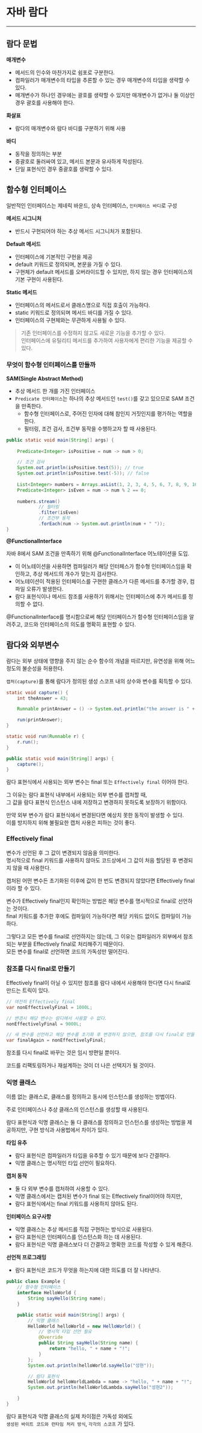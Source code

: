 # 자바 람다

---

## 람다 문법

**매개변수**
- 메서드의 인수와 마찬가지로 쉼포로 구분한다.
- 컴파일러가 매개변수의 타입을 추론할 수 있는 경우 매개변수의 타입을 생략할 수 있다.
- 매개변수가 하나인 경우에는 괄호를 생략할 수 있지만 매개변수가 없거나 둘 이상인 경우 괄호를 사용해야 한다.

**화살표**
- 람다의 매개변수와 람다 바디를 구분하기 위해 사용

**바디**
- 동작을 정의하는 부분
- 중괄호로 둘러싸여 있고, 메서드 본문과 유사하게 작성된다.
- 단일 표현식인 경우 중괄호를 생략할 수 있다.

## 함수형 인터페이스

일반적인 인터페이스는 제네릭 바운드, 상속 인터페이스, `인터페이스 바디`로 구성

**메서드 시그니처**
- 반드시 구현되어야 하는 추상 메서드 시그니처가 포함된다.

**Default 메서드**
- 인터페이스에 기본적인 구현을 제공
- default 키워드로 정의되며, 본문을 가질 수 있다.
- 구현체가 default 메서드를 오버라이드할 수 있지만, 하지 않는 경우 인터페이스의 기본 구현이 사용된다.

**Static 메서드**
- 인터페이스의 메서드로서 클래스명으로 직접 호출이 가능하다.
- static 키워드로 정의되며 메서드 바디를 가질 수 있다.
- 인터페이스의 구현체와는 무관하게 사용될 수 있다.

>기존 인터페이스를 수정하지 않고도 새로운 기능을 추가할 수 있다.<br>
>인터페이스에 유틸리티 메서드를 추가하여 사용자에게 편리한 기능을 제공할 수 있다.

### 무엇이 함수형 인터페이스를 만들까

**SAM(Single Abstract Method)**
- 추상 메서드 한 개를 가진 인터페이스
- `Predicate 인터페이스`는 하나의 추상 메서드인 `test()`를 갖고 있으므로 SAM 조건을 만족한다.
  - 함수형 인터페이스로, 주어진 인자에 대해 참인지 거짓인지를 평가하는 역할을 한다.
  - 필터링, 조건 검사, 조건부 동작을 수행하고자 할 때 사용된다.
```java
public static void main(String[] args) {
    
    Predicate<Integer> isPositive = num -> num > 0;

    // 조건 검사
    System.out.println(isPositive.test(5)); // true
    System.out.println(isPositive.test(-5)); // false
        
    List<Integer> numbers = Arrays.asList(1, 2, 3, 4, 5, 6, 7, 8, 9, 10);
    Predicate<Integer> isEven = num -> num % 2 == 0;
    
    numbers.stream()
            // 필터링
            .filter(isEven)
            // 조건부 동작
            .forEach(num -> System.out.println(num + " "));
}
```

**@FunctionalInterface**

자바 8에서 SAM 조건을 만족하기 위해 @FunctionalInterface 어노테이션을 도입.

- 이 어노테이션을 사용하면 컴파일러가 해당 인터페스가 함수형 인터페이스임을 확인하고, 추상 메서드의 개수가 맞는지 검사한다.
- 어노테이션이 적용된 인터페이스를 구현한 클래스가 다른 메서드를 추가할 경우, 컴파일 오류가 발생한다.
- 람다 표현식이나 메서드 참조를 사용하기 위해서는 인터페이스에 추가 메서드를 정의할 수 없다.

@FunctionalInterface를 명시함으로써 해당 인터페이스가 함수형 인터페이스임을 알려주고, 코드와 인터페이스의 의도를 명확히 표현할 수 있다.

## 람다와 외부변수

람다는 외부 상태에 영향을 주지 않는 순수 함수의 개념을 따르지만, 유연성을 위해 어느 정도의 불순성을 허용한다.

`캡처(capture)`를 통해 람다가 정의된 생성 스코프 내의 상수와 변수를 획득할 수 있다.

```java
static void capture() {
    int theAnswer = 43;

    Runnable printAnswer = () -> System.out.println("the answer is " + theAnswer);

    run(printAnswer);
}

static void run(Runnable r) {
    r.run();
}

public static void main(String[] args) {
    capture();
}
```
람다 표현식에서 사용되는 외부 변수는 final 또는 `Effectively final` 이어야 한다.

그 이유는 람다 표현식 내부에서 사용되는 외부 변수를 캡처할 때, <br> 
그 값을 람다 표현식 인스턴스 내에 저장하고 변경하지 못하도록 보장하기 위함이다.

만약 외부 변수가 람다 표현식에서 변경된다면 예상치 못한 동작이 발생할 수 있다. <br>
이를 방지하지 위해 불필요한 캡처 사용은 피하는 것이 좋다. 

### Effectively final
변수가 선언된 후 그 값이 변경되지 않음을 의미한다. <br>
명시적으로 final 키워드를 사용하지 않아도 코드상에서 그 값이 처음 할당된 후 변경되지 않을 때 사용한다.

캡처된 어떤 변수든 초기화된 이후에 값이 한 번도 변경되지 않았다면 Effectively final이라 할 수 있다.

변수가 Effectively final인지 확인하는 방법은 해당 변수를 명시적으로 final로 선언하는 것이다.<br>
final 키워드를 추가한 후에도 컴파일이 가능하다면 해당 키워드 없이도 컴파일이 가능하다.

그렇다고 모든 변수를 final로 선언하지는 않는데, 그 이유는 컴파일러가 외부에서 참조되는 부분을 Effectively final로 처리해주기 때문이다.<br>
모든 변수를 final로 선언하면 코드의 가독성만 떨어진다.

### 참조를 다시 final로 만들기
Effectively final이 아닐 수 있지만 참조를 람다 내에서 사용해야 한다면 다시 final로 만드는 트릭이 있다.
```java
// 여전히 Effectively final
var nonEffectivelyFinal = 1000L;

// 변경시 해당 변수는 람디에서 사용할 수 없다.
nonEffectivelyFinal = 9000L;

// 새 변수를 선언하고 해당 변수를 초기화 후 변경하지 않으면, 참조를 다시 final로 만들 수 있다.
var finalAgain = nonEffectivelyFinal;
```
참조를 다시 final로 바꾸는 것은 임시 방편일 뿐이다.

코드를 리팩토링하거나 재설계하는 것이 더 나은 선택지가 될 것이다.

### 익명 클래스
이름 없는 클래스로, 클래스를 정의하고 동시에 인스턴스를 생성하는 방법이다.

주로 인터페이스나 추상 클래스의 인스턴스를 생성할 때 사용된다.

람다 표현식과 익명 클래스는 둘 다 클래스를 정의하고 인스턴스를 생성하는 방법을 제공하지만, 구현 방식과 사용법에서 차이가 있다.

**타입 유추**
- 람다 표현식은 컴파일러가 타입을 유추할 수 있기 때문에 보다 간결하다.
- 익명 클래스는 명시적인 타입 선언이 필요하다.

**캡처 동작**
- 둘 다 외부 변수를 캡처하여 사용할 수 있다.
- 익명 클래스에서는 캡처된 변수가 final 또는 Effectively final이어야 하지만,
- 람다 표현식에서는 final 키워드를 사용하지 않아도 된다.

**인터페이스 요구사항**
- 익명 클래스는 추상 메서드를 직접 구현하는 방식으로 사용된다.
- 람다 표현식은 인터페이스를 인스턴스화 하는 데 사용된다.
- 람다 표현식은 익명 클래스보다 더 간결하고 명확한 코드를 작성할 수 있게 해준다.

**선언적 프로그래밍**
- 람다 표현식은 코드가 무엇을 하는지에 대한 의도를 더 잘 나타낸다.

```java
public class Example {
    // 함수형 인터페이스
    interface HelloWorld {
        String sayHello(String name);
    }

    public static void main(String[] args) {
        // 익명 클래스
        HelloWorld helloWorld = new HelloWorld() {
            // 명시적 타입 선언 필요
            @Override
            public String sayHello(String name) {
                return "hello, " + name + "!";
            }
        };
        System.out.println(helloWorld.sayHello("성현"));

        // 람다 표현식
        HelloWorld helloWorldLambda = name -> "hello, " + name + "!";
        System.out.println(helloWorldLambda.sayHello("성현2"));

    }
}
```

람다 표현식과 익명 클래스의 실제 차이점은 가독성 외에도 <br>
`생성된 바이트 코드와 런타임 처리 방식`, `각각의 스코프` 가 있다.